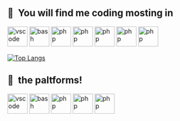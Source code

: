

<h2> 🚀 &nbsp;You will find me coding mosting in</h2>
<p align="left">
 <img src="https://cdn.jsdelivr.net/gh/devicons/devicon@latest/icons/go/go-original.svg" alt="vscode" width="45" height="45"/>
 <img src="https://cdn.jsdelivr.net/gh/devicons/devicon@latest/icons/csharp/csharp-original.svg" alt="bash" width="45" height="45"/>
 <img src="https://cdn.jsdelivr.net/gh/devicons/devicon/icons/php/php-original.svg" alt="php" width="45" height="45"/>
  <img src="https://cdn.jsdelivr.net/gh/devicons/devicon@latest/icons/swift/swift-original.svg" alt="php" width="45" height="45"/>
  <img src="https://cdn.jsdelivr.net/gh/devicons/devicon@latest/icons/javascript/javascript-original.svg" alt="php" width="45" height="45"/>
  <img src="https://cdn.jsdelivr.net/gh/devicons/devicon@latest/icons/java/java-original.svg" alt="php" width="45" height="45"/>
  <img src="https://cdn.jsdelivr.net/gh/devicons/devicon@latest/icons/unity/unity-original.svg" alt="php" width="45" height="45"/>
</p>

[![Top Langs](https://github-readme-stats.vercel.app/api/top-langs/?username=NooraWael)](https://github.com/NooraWael/github-readme-stats)

<h2> 🚀 &nbsp;the paltforms!</h2>
<p align="left">
 <img src="https://cdn.jsdelivr.net/gh/devicons/devicon@latest/icons/visualstudio/visualstudio-original.svg" alt="vscode" width="45" height="45"/>
 <img src="https://cdn.jsdelivr.net/gh/devicons/devicon@latest/icons/vscode/vscode-original.svg" alt="bash" width="45" height="45" margin-left="5px"/>
 <img src="https://cdn.jsdelivr.net/gh/devicons/devicon@latest/icons/xcode/xcode-original.svg" alt="php" width="45" height="45"/>
  <img src="https://cdn.jsdelivr.net/gh/devicons/devicon@latest/icons/unity/unity-original.svg" alt="php" width="45" height="45"/>
  <img src="https://cdn.jsdelivr.net/gh/devicons/devicon@latest/icons/sqldeveloper/sqldeveloper-original.svg" alt="php" width="45" height="45"/>
</p>


<!--
**NooraWael/NooraWael** is a ✨ _special_ ✨ repository because its `README.md` (this file) appears on your GitHub profile.

Here are some ideas to get you started:

- 🔭 I’m currently working on ...
- 🌱 I’m currently learning ...
- 👯 I’m looking to collaborate on ...
- 🤔 I’m looking for help with ...
- 💬 Ask me about ...
- 📫 How to reach me: ...
- 😄 Pronouns: ...
- ⚡ Fun fact: ...
-->

